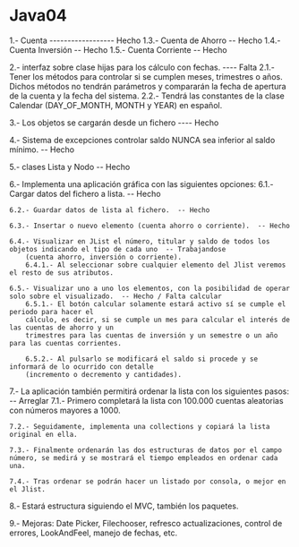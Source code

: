 # Java04

1.- Cuenta  ------------------ Hecho
    1.3.- Cuenta de Ahorro  -- Hecho
    1.4.- Cuenta Inversión  -- Hecho
    1.5.- Cuenta Corriente  -- Hecho

2.- interfaz sobre clase hijas para los cálculo con fechas. ---- Falta
    2.1.- Tener los métodos para controlar si se cumplen meses, trimestres o años. Dichos métodos no
        tendrán parámetros y compararán la fecha de apertura de la cuenta y la fecha del sistema.
    2.2.- Tendrá las constantes de la clase Calendar (DAY_OF_MONTH, MONTH y YEAR) en español.

3.- Los objetos se cargarán desde un fichero  ---- Hecho

4.- Sistema de excepciones controlar saldo NUNCA sea inferior al saldo mínimo.  -- Hecho

5.- clases Lista y Nodo  -- Hecho

6.- Implementa una aplicación gráfica con las siguientes opciones:
    6.1.- Cargar datos del fichero a lista.  -- Hecho
    
    6.2.- Guardar datos de lista al fichero.  -- Hecho
    
    6.3.- Insertar o nuevo elemento (cuenta ahorro o corriente).  -- Hecho
        
    6.4.- Visualizar en JList eĺ número, titular y saldo de todos los objetos indicando el tipo de cada uno  -- Trabajandose
        (cuenta ahorro, inversión o corriente).
        6.4.1.- Al seleccionar sobre cualquier elemento del Jlist veremos el resto de sus atributos.
        
    6.5.- Visualizar uno a uno los elementos, con la posibilidad de operar solo sobre el visualizado.  -- Hecho / Falta calcular
        6.5.1.- El botón calcular solamente estará activo sí se cumple el periodo para hacer el
        cálculo, es decir, si se cumple un mes para calcular el interés de las cuentas de ahorro y un
        trimestres para las cuentas de inversión y un semestre o un año para las cuentas corrientes.

        6.5.2.- Al pulsarlo se modificará el saldo si procede y se informará de lo ocurrido con detalle
        (incremento o decremento y cantidades).

7.- La aplicación también permitirá ordenar la lista con los siguientes pasos:  -- Arreglar
    7.1.- Primero completará la lista con 100.000 cuentas aleatorias con números mayores a 1000.
    
    7.2.- Seguidamente, implementa una collections y copiará la lista original en ella.
    
    7.3.- Finalmente ordenarán las dos estructuras de datos por el campo número, se medirá y se mostrará el tiempo empleados en ordenar cada una.
        
    7.4.- Tras ordenar se podrán hacer un listado por consola, o mejor en el Jlist.
    
8.- Estará estructura siguiendo el MVC, también los paquetes.

9.- Mejoras: Date Picker, Filechooser, refresco actualizaciones, control de errores, LookAndFeel, manejo de
fechas, etc.
